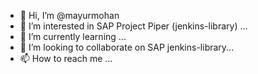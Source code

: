 - 👋 Hi, I’m @mayurmohan
- 👀 I’m interested in SAP Project Piper (jenkins-library) ...
- 🌱 I’m currently learning ...
- 💞️ I’m looking to collaborate on SAP jenkins-library...
- 📫 How to reach me ...

<!---
mayurmohan/mayurmohan is a ✨ special ✨ repository because its `README.md` (this file) appears on your GitHub profile.
You can click the Preview link to take a look at your changes.
--->
